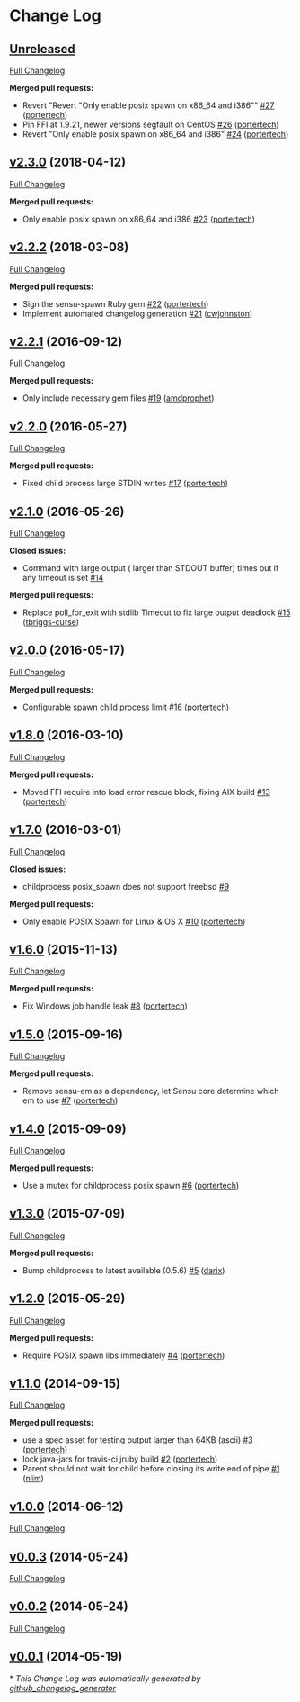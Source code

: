 # Change Log

## [Unreleased](https://github.com/sensu/sensu-spawn/tree/HEAD)

[Full Changelog](https://github.com/sensu/sensu-spawn/compare/v2.3.0...HEAD)

**Merged pull requests:**

- Revert "Revert "Only enable posix spawn on x86\_64 and i386"" [\#27](https://github.com/sensu/sensu-spawn/pull/27) ([portertech](https://github.com/portertech))
- Pin FFI at 1.9.21, newer versions segfault on CentOS [\#26](https://github.com/sensu/sensu-spawn/pull/26) ([portertech](https://github.com/portertech))
- Revert "Only enable posix spawn on x86\_64 and i386" [\#24](https://github.com/sensu/sensu-spawn/pull/24) ([portertech](https://github.com/portertech))

## [v2.3.0](https://github.com/sensu/sensu-spawn/tree/v2.3.0) (2018-04-12)
[Full Changelog](https://github.com/sensu/sensu-spawn/compare/v2.2.2...v2.3.0)

**Merged pull requests:**

- Only enable posix spawn on x86\_64 and i386 [\#23](https://github.com/sensu/sensu-spawn/pull/23) ([portertech](https://github.com/portertech))

## [v2.2.2](https://github.com/sensu/sensu-spawn/tree/v2.2.2) (2018-03-08)
[Full Changelog](https://github.com/sensu/sensu-spawn/compare/v2.2.1...v2.2.2)

**Merged pull requests:**

- Sign the sensu-spawn Ruby gem [\#22](https://github.com/sensu/sensu-spawn/pull/22) ([portertech](https://github.com/portertech))
- Implement automated changelog generation [\#21](https://github.com/sensu/sensu-spawn/pull/21) ([cwjohnston](https://github.com/cwjohnston))

## [v2.2.1](https://github.com/sensu/sensu-spawn/tree/v2.2.1) (2016-09-12)
[Full Changelog](https://github.com/sensu/sensu-spawn/compare/v2.2.0...v2.2.1)

**Merged pull requests:**

- Only include necessary gem files [\#19](https://github.com/sensu/sensu-spawn/pull/19) ([amdprophet](https://github.com/amdprophet))

## [v2.2.0](https://github.com/sensu/sensu-spawn/tree/v2.2.0) (2016-05-27)
[Full Changelog](https://github.com/sensu/sensu-spawn/compare/v2.1.0...v2.2.0)

**Merged pull requests:**

- Fixed child process large STDIN writes [\#17](https://github.com/sensu/sensu-spawn/pull/17) ([portertech](https://github.com/portertech))

## [v2.1.0](https://github.com/sensu/sensu-spawn/tree/v2.1.0) (2016-05-26)
[Full Changelog](https://github.com/sensu/sensu-spawn/compare/v2.0.0...v2.1.0)

**Closed issues:**

- Command with large output \( larger than STDOUT buffer\) times out if any timeout is set [\#14](https://github.com/sensu/sensu-spawn/issues/14)

**Merged pull requests:**

- Replace poll\_for\_exit with stdlib Timeout to fix large output deadlock [\#15](https://github.com/sensu/sensu-spawn/pull/15) ([tbriggs-curse](https://github.com/tbriggs-curse))

## [v2.0.0](https://github.com/sensu/sensu-spawn/tree/v2.0.0) (2016-05-17)
[Full Changelog](https://github.com/sensu/sensu-spawn/compare/v1.8.0...v2.0.0)

**Merged pull requests:**

- Configurable spawn child process limit [\#16](https://github.com/sensu/sensu-spawn/pull/16) ([portertech](https://github.com/portertech))

## [v1.8.0](https://github.com/sensu/sensu-spawn/tree/v1.8.0) (2016-03-10)
[Full Changelog](https://github.com/sensu/sensu-spawn/compare/v1.7.0...v1.8.0)

**Merged pull requests:**

- Moved FFI require into load error rescue block, fixing AIX build [\#13](https://github.com/sensu/sensu-spawn/pull/13) ([portertech](https://github.com/portertech))

## [v1.7.0](https://github.com/sensu/sensu-spawn/tree/v1.7.0) (2016-03-01)
[Full Changelog](https://github.com/sensu/sensu-spawn/compare/v1.6.0...v1.7.0)

**Closed issues:**

- childprocess posix\_spawn does not support freebsd [\#9](https://github.com/sensu/sensu-spawn/issues/9)

**Merged pull requests:**

- Only enable POSIX Spawn for Linux & OS X [\#10](https://github.com/sensu/sensu-spawn/pull/10) ([portertech](https://github.com/portertech))

## [v1.6.0](https://github.com/sensu/sensu-spawn/tree/v1.6.0) (2015-11-13)
[Full Changelog](https://github.com/sensu/sensu-spawn/compare/v1.5.0...v1.6.0)

**Merged pull requests:**

- Fix Windows job handle leak [\#8](https://github.com/sensu/sensu-spawn/pull/8) ([portertech](https://github.com/portertech))

## [v1.5.0](https://github.com/sensu/sensu-spawn/tree/v1.5.0) (2015-09-16)
[Full Changelog](https://github.com/sensu/sensu-spawn/compare/v1.4.0...v1.5.0)

**Merged pull requests:**

- Remove sensu-em as a dependency, let Sensu core determine which em to use [\#7](https://github.com/sensu/sensu-spawn/pull/7) ([portertech](https://github.com/portertech))

## [v1.4.0](https://github.com/sensu/sensu-spawn/tree/v1.4.0) (2015-09-09)
[Full Changelog](https://github.com/sensu/sensu-spawn/compare/v1.3.0...v1.4.0)

**Merged pull requests:**

- Use a mutex for childprocess posix spawn [\#6](https://github.com/sensu/sensu-spawn/pull/6) ([portertech](https://github.com/portertech))

## [v1.3.0](https://github.com/sensu/sensu-spawn/tree/v1.3.0) (2015-07-09)
[Full Changelog](https://github.com/sensu/sensu-spawn/compare/v1.2.0...v1.3.0)

**Merged pull requests:**

- Bump childprocess to latest available \(0.5.6\) [\#5](https://github.com/sensu/sensu-spawn/pull/5) ([darix](https://github.com/darix))

## [v1.2.0](https://github.com/sensu/sensu-spawn/tree/v1.2.0) (2015-05-29)
[Full Changelog](https://github.com/sensu/sensu-spawn/compare/v1.1.0...v1.2.0)

**Merged pull requests:**

- Require POSIX spawn libs immediately [\#4](https://github.com/sensu/sensu-spawn/pull/4) ([portertech](https://github.com/portertech))

## [v1.1.0](https://github.com/sensu/sensu-spawn/tree/v1.1.0) (2014-09-15)
[Full Changelog](https://github.com/sensu/sensu-spawn/compare/v1.0.0...v1.1.0)

**Merged pull requests:**

- use a spec asset for testing output larger than 64KB \(ascii\) [\#3](https://github.com/sensu/sensu-spawn/pull/3) ([portertech](https://github.com/portertech))
- lock java-jars for travis-ci jruby build [\#2](https://github.com/sensu/sensu-spawn/pull/2) ([portertech](https://github.com/portertech))
- Parent should not wait for child before closing its write end of pipe [\#1](https://github.com/sensu/sensu-spawn/pull/1) ([nlim](https://github.com/nlim))

## [v1.0.0](https://github.com/sensu/sensu-spawn/tree/v1.0.0) (2014-06-12)
[Full Changelog](https://github.com/sensu/sensu-spawn/compare/v0.0.3...v1.0.0)

## [v0.0.3](https://github.com/sensu/sensu-spawn/tree/v0.0.3) (2014-05-24)
[Full Changelog](https://github.com/sensu/sensu-spawn/compare/v0.0.2...v0.0.3)

## [v0.0.2](https://github.com/sensu/sensu-spawn/tree/v0.0.2) (2014-05-24)
[Full Changelog](https://github.com/sensu/sensu-spawn/compare/v0.0.1...v0.0.2)

## [v0.0.1](https://github.com/sensu/sensu-spawn/tree/v0.0.1) (2014-05-19)


\* *This Change Log was automatically generated by [github_changelog_generator](https://github.com/skywinder/Github-Changelog-Generator)*